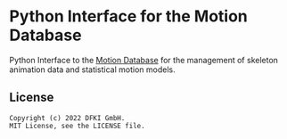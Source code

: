 # Python Interface for the Motion Database 

Python Interface to the [Motion Database]([https://github.com/eherr/motion_database_server) for the management of skeleton animation data and statistical motion models.

## License

```
Copyright (c) 2022 DFKI GmbH.  
MIT License, see the LICENSE file.
```